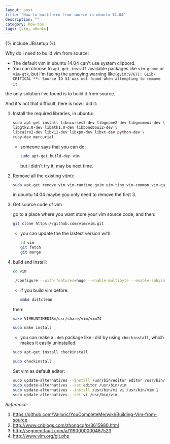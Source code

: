 ```yaml
---
layout: post
title: "How to build vim from source in ubuntu 14.04"
description: ""
category: how-tos
tags: [vim, ubuntu]
---
```

{% include JB/setup %}

Why do i need to build vim from source:

* The default vim in ubuntu 14.04 can't use system clipbord.
* You can choose to `apt-get install` available packages like `vim-gnome` or `vim-gtk`, but i'm facing the annoying warning like`(gvim:9767): GLib-CRITICAL **: Source ID 51 was not found when attempting to remove it`.

the only solution i've found is to build it from source.

And it's not that difficult, here is how i did it:

1. Install the required libraries, in ubuntu:

    ```sh
    sudo apt-get install libncurses5-dev libgnome2-dev libgnomeui-dev \
    libgtk2.0-dev libatk1.0-dev libbonoboui2-dev \
    libcairo2-dev libx11-dev libxpm-dev libxt-dev python-dev \
    ruby-dev mercurial
    ```
    * someone says that you can do:

        ```sh
        sudo apt-get build-dep vim
        ```
        but i didn't try it, may be next time.

2. Remove all the existing vi(m):

    ```sh
    sudo apt-get remove vim vim-runtime gvim vim-tiny vim-common vim-gui-common
    ```
    in ubuntu 14.04 maybe you only need to remove the first 3.

3. Get source code of vim

    go to a place where you want store your vim source code, and then:

    ```sh
    git clone https://github.com/vim/vim.git
    ```
    * you can update the the lastest version with:

        ```sh
        cd vim
        git fetch
        git merge
        ```

4. build and install:

    ```sh
    cd vim

    ./configure --with-features=huge --enable-multibyte --enable-rubyinterp --enable-perlinterp --enable-luainterp --enable-pythoninterp --with-python-config-dir=/usr/lib/python2.7/config-i386-linux-gnu/ --enable-gui=gtk2 --enable-cscope --prefix=/usr
    ```
    * if you build vim before:

        ```sh
        make distclean
        ```

    then:

    ```sh
    make VIMRUNTIMEDIR=/usr/share/vim/vim74

    sudo make install
    ```
    * you can make a `.deb` package like i did by using `checkinstall`, which makes it easily uninstalled.

    ```sh
    sudo apt-get install checkinstall
    
    sudo checkinstall
    ```
    Set vim as default editor:

    ```sh
    sudo update-alternatives --install /usr/bin/editor editor /usr/bin/vim 1
    sudo update-alternatives --set editor /usr/bin/vim
    sudo update-alternatives --install /usr/bin/vi vi /usr/bin/vim 1
    sudo update-alternatives --set vi /usr/bin/vim
    ```

_Reference:_

1. https://github.com/Valloric/YouCompleteMe/wiki/Building-Vim-from-source
2. http://www.cnblogs.com/zhongcq/p/3615980.html
3. http://segmentfault.com/a/1190000000487523
4. http://www.vim.org/git.php

